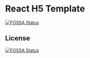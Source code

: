 # React H5 Template
[![FOSSA Status](https://app.fossa.com/api/projects/git%2Bgithub.com%2FWanQuanXie%2Freact-h5-tpl.svg?type=shield)](https://app.fossa.com/projects/git%2Bgithub.com%2FWanQuanXie%2Freact-h5-tpl?ref=badge_shield)



## License
[![FOSSA Status](https://app.fossa.com/api/projects/git%2Bgithub.com%2FWanQuanXie%2Freact-h5-tpl.svg?type=large)](https://app.fossa.com/projects/git%2Bgithub.com%2FWanQuanXie%2Freact-h5-tpl?ref=badge_large)